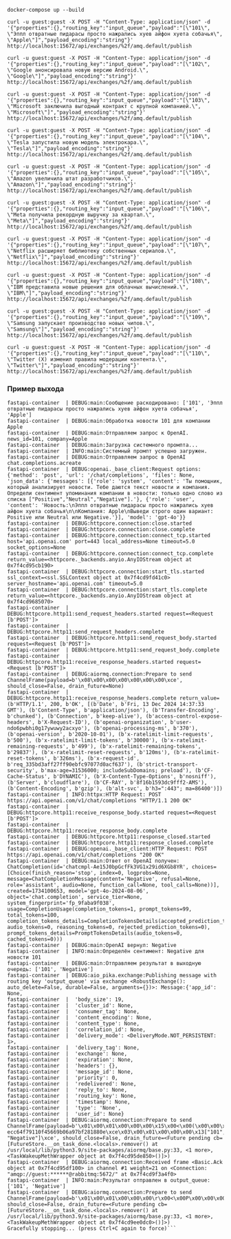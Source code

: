```docker-compose up --build```

```curl -u guest:guest -X POST -H "Content-Type: application/json" -d '{"properties":{},"routing_key":"input_queue","payload":"[\"101\", \"Эппл отвратные пидарасы просто нажрались хуев айфон хуета собачья\", \"Apple\"]","payload_encoding":"string"}' http://localhost:15672/api/exchanges/%2f/amq.default/publish```

```curl -u guest:guest -X POST -H "Content-Type: application/json" -d '{"properties":{},"routing_key":"input_queue","payload":"[\"102\", \"Google анонсировала новую версию Android.\", \"Google\"]","payload_encoding":"string"}' http://localhost:15672/api/exchanges/%2f/amq.default/publish```

```curl -u guest:guest -X POST -H "Content-Type: application/json" -d '{"properties":{},"routing_key":"input_queue","payload":"[\"103\", \"Microsoft заключила выгодный контракт с крупной компанией.\", \"Microsoft\"]","payload_encoding":"string"}' http://localhost:15672/api/exchanges/%2f/amq.default/publish```

```curl -u guest:guest -X POST -H "Content-Type: application/json" -d '{"properties":{},"routing_key":"input_queue","payload":"[\"104\", \"Tesla запустила новую модель электрокара.\", \"Tesla\"]","payload_encoding":"string"}' http://localhost:15672/api/exchanges/%2f/amq.default/publish```

```curl -u guest:guest -X POST -H "Content-Type: application/json" -d '{"properties":{},"routing_key":"input_queue","payload":"[\"105\", \"Amazon увеличила штат разработчиков.\", \"Amazon\"]","payload_encoding":"string"}' http://localhost:15672/api/exchanges/%2f/amq.default/publish```

```curl -u guest:guest -X POST -H "Content-Type: application/json" -d '{"properties":{},"routing_key":"input_queue","payload":"[\"106\", \"Meta получила рекордную выручку за квартал.\", \"Meta\"]","payload_encoding":"string"}' http://localhost:15672/api/exchanges/%2f/amq.default/publish```

```curl -u guest:guest -X POST -H "Content-Type: application/json" -d '{"properties":{},"routing_key":"input_queue","payload":"[\"107\", \"Netflix расширяет библиотеку собственных сериалов.\", \"Netflix\"]","payload_encoding":"string"}' http://localhost:15672/api/exchanges/%2f/amq.default/publish```

```curl -u guest:guest -X POST -H "Content-Type: application/json" -d '{"properties":{},"routing_key":"input_queue","payload":"[\"108\", \"IBM представила новые решения для облачных вычислений.\", \"IBM\"]","payload_encoding":"string"}' http://localhost:15672/api/exchanges/%2f/amq.default/publish```

```curl -u guest:guest -X POST -H "Content-Type: application/json" -d '{"properties":{},"routing_key":"input_queue","payload":"[\"109\", \"Samsung запускает производство новых чипов.\", \"Samsung\"]","payload_encoding":"string"}' http://localhost:15672/api/exchanges/%2f/amq.default/publish```

```curl -u guest:guest -X POST -H "Content-Type: application/json" -d '{"properties":{},"routing_key":"input_queue","payload":"[\"110\", \"Twitter (X) изменил правила модерации контента.\", \"Twitter\"]","payload_encoding":"string"}' http://localhost:15672/api/exchanges/%2f/amq.default/publish```

### Пример выхода
```astapi-container  | DEBUG:main:Получено новое сообщение: b'["101", "\xd0\xad\xd0\xbf\xd0\xbf\xd0\xbb \xd0\xbe\xd1\x82\xd0\xb2\xd1\x80\xd0\xb0\xd1\x82\xd0\xbd\xd1\x8b\xd0\xb5 \xd0\xbf\xd0\xb8\xd0\xb4\xd0\xb0\xd1\x80\xd0\xb0\xd1\x81\xd1\x8b \xd0\xbf\xd1\x80\xd0\xbe\xd1\x81\xd1\x82\xd0\xbe \xd0\xbd\xd0\xb0\xd0\xb6\xd1\x80\xd0\xb0\xd0\xbb\xd0\xb8\xd1\x81\xd1\x8c \xd1\x85\xd1\x83\xd0\xb5\xd0\xb2 \xd0\xb0\xd0\xb9\xd1\x84\xd0\xbe\xd0\xbd \xd1\x85\xd1\x83\xd0\xb5\xd1\x82\xd0\xb0 \xd1\x81\xd0\xbe\xd0\xb1\xd0\xb0\xd1\x87\xd1\x8c\xd1\x8f", "Apple"]'
fastapi-container  | DEBUG:main:Сообщение раскодировано: ['101', 'Эппл отвратные пидарасы просто нажрались хуев айфон хуета собачья', 'Apple']
fastapi-container  | DEBUG:main:Обработка новости 101 для компании Apple
fastapi-container  | DEBUG:main:Отправляем запрос к OpenAI. news_id=101, company=Apple                                                                
fastapi-container  | DEBUG:main:Загрузка системного промпта...                                                                                        
fastapi-container  | INFO:main:Системный промпт успешно загружен.                                                                                     
fastapi-container  | DEBUG:main:Отправляем запрос в OpenAI chat.completions.acreate                                                                   
fastapi-container  | DEBUG:openai._base_client:Request options: {'method': 'post', 'url': '/chat/completions', 'files': None, 'json_data': {'messages': [{'role': 'system', 'content': 'Ты помощник, который анализирует новости. Тебе даются текст новости и компания. Определи сентимент упоминания компании в новости: только одно слово из списка ["Positive","Neutral","Negative"].'}, {'role': 'user', 'content': 'Новость:\nЭппл отвратные пидарасы просто нажрались хуев айфон хуета собачья\n\nКомпания: Apple\nВыведи строго один вариант: Positive или Neutral или Negative.'}], 'model': 'gpt-4o'}}
fastapi-container  | DEBUG:httpcore.connection:close.started
fastapi-container  | DEBUG:httpcore.connection:close.complete
fastapi-container  | DEBUG:httpcore.connection:connect_tcp.started host='api.openai.com' port=443 local_address=None timeout=5.0 socket_options=None  
fastapi-container  | DEBUG:httpcore.connection:connect_tcp.complete return_value=<httpcore._backends.anyio.AnyIOStream object at 0x7f4cd95cb190>      
fastapi-container  | DEBUG:httpcore.connection:start_tls.started ssl_context=<ssl.SSLContext object at 0x7f4cd9fd41c0> server_hostname='api.openai.com' timeout=5.0                                                                                                                                         
fastapi-container  | DEBUG:httpcore.connection:start_tls.complete return_value=<httpcore._backends.anyio.AnyIOStream object at 0x7f4cd9685070>
fastapi-container  | DEBUG:httpcore.http11:send_request_headers.started request=<Request [b'POST']>
fastapi-container  | DEBUG:httpcore.http11:send_request_headers.complete                                                                              
fastapi-container  | DEBUG:httpcore.http11:send_request_body.started request=<Request [b'POST']>                                                      
fastapi-container  | DEBUG:httpcore.http11:send_request_body.complete                                                                                 
fastapi-container  | DEBUG:httpcore.http11:receive_response_headers.started request=<Request [b'POST']>                                               
fastapi-container  | DEBUG:aiormq.connection:Prepare to send ChannelFrame(payload=b'\x08\x00\x00\x00\x00\x00\x00\xce', should_close=False, drain_future=None)                                                                                                                                               
fastapi-container  | DEBUG:httpcore.http11:receive_response_headers.complete return_value=(b'HTTP/1.1', 200, b'OK', [(b'Date', b'Fri, 13 Dec 2024 14:37:33 GMT'), (b'Content-Type', b'application/json'), (b'Transfer-Encoding', b'chunked'), (b'Connection', b'keep-alive'), (b'access-control-expose-headers', b'X-Request-ID'), (b'openai-organization', b'user-ndo6pwbhi0g17ywuwy2acxyo'), (b'openai-processing-ms', b'370'), (b'openai-version', b'2020-10-01'), (b'x-ratelimit-limit-requests', b'500'), (b'x-ratelimit-limit-tokens', b'30000'), (b'x-ratelimit-remaining-requests', b'499'), (b'x-ratelimit-remaining-tokens', b'29837'), (b'x-ratelimit-reset-requests', b'120ms'), (b'x-ratelimit-reset-tokens', b'326ms'), (b'x-request-id', b'req_335bd3aff27ff90ebfc97077d0acf637'), (b'strict-transport-security', b'max-age=31536000; includeSubDomains; preload'), (b'CF-Cache-Status', b'DYNAMIC'), (b'X-Content-Type-Options', b'nosniff'), (b'Server', b'cloudflare'), (b'CF-RAY', b'8f16b1593dc9fff2-AMS'), (b'Content-Encoding', b'gzip'), (b'alt-svc', b'h3=":443"; ma=86400')])
fastapi-container  | INFO:httpx:HTTP Request: POST https://api.openai.com/v1/chat/completions "HTTP/1.1 200 OK"
fastapi-container  | DEBUG:httpcore.http11:receive_response_body.started request=<Request [b'POST']>                                                  
fastapi-container  | DEBUG:httpcore.http11:receive_response_body.complete                                                                             
fastapi-container  | DEBUG:httpcore.http11:response_closed.started
fastapi-container  | DEBUG:httpcore.http11:response_closed.complete                                                                                   
fastapi-container  | DEBUG:openai._base_client:HTTP Request: POST https://api.openai.com/v1/chat/completions "200 OK"
fastapi-container  | DEBUG:main:Ответ от OpenAI получен: ChatCompletion(id='chatcmpl-Ae15J0bpGcfFk3VG1x29id6XGb8YR', choices=[Choice(finish_reason='stop', index=0, logprobs=None, message=ChatCompletionMessage(content='Negative', refusal=None, role='assistant', audio=None, function_call=None, tool_calls=None))], created=1734100653, model='gpt-4o-2024-08-06', object='chat.completion', service_tier=None, system_fingerprint='fp_9faba9f038', usage=CompletionUsage(completion_tokens=1, prompt_tokens=99, total_tokens=100, completion_tokens_details=CompletionTokensDetails(accepted_prediction_tokens=0, audio_tokens=0, reasoning_tokens=0, rejected_prediction_tokens=0), prompt_tokens_details=PromptTokensDetails(audio_tokens=0, cached_tokens=0)))       
fastapi-container  | DEBUG:main:OpenAI вернул: Negative
fastapi-container  | INFO:main:Определён сентимент: Negative для новости 101                                                                          
fastapi-container  | DEBUG:main:Отправляем результат в выходную очередь: ['101', 'Negative']                                                          
fastapi-container  | DEBUG:aio_pika.exchange:Publishing message with routing key 'output_queue' via exchange <RobustExchange(): auto_delete=False, durable=False, arguments={})>: Message:{'app_id': None,                                                                                                  
fastapi-container  |  'body_size': 19,
fastapi-container  |  'cluster_id': None,
fastapi-container  |  'consumer_tag': None,                                                                                                           
fastapi-container  |  'content_encoding': None,                                                                                                       
fastapi-container  |  'content_type': None,                                                                                                           
fastapi-container  |  'correlation_id': None,                                                                                                         
fastapi-container  |  'delivery_mode': <DeliveryMode.NOT_PERSISTENT: 1>,                                                                              
fastapi-container  |  'delivery_tag': None,                                                                                                           
fastapi-container  |  'exchange': None,                                                                                                               
fastapi-container  |  'expiration': None,
fastapi-container  |  'headers': {},                                                                                                                  
fastapi-container  |  'message_id': None,                                                                                                             
fastapi-container  |  'priority': 0,
fastapi-container  |  'redelivered': None,                                                                                                            
fastapi-container  |  'reply_to': None,                                                                                                               
fastapi-container  |  'routing_key': None,
fastapi-container  |  'timestamp': None,                                                                                                              
fastapi-container  |  'type': 'None',                                                                                                                 
fastapi-container  |  'user_id': None}                                                                                                                
fastapi-container  | DEBUG:aiormq.connection:Prepare to send ChannelFrame(payload=b'\x01\x00\x01\x00\x00\x00\x15\x00<\x00(\x00\x00\x00\x0coutput_queue\x01\xce\x02\x00\x01\x00\x00\x005\x00<\x00\x00\x00\x00\x00\x00\x00\x00\x00\x138\x80\x00\x00\x00\x00\x01\x00 ecc64f79110f45669b06a97bf281880e\xce\x03\x00\x01\x00\x00\x00\x13["101", "Negative"]\xce', should_close=False, drain_future=<Future pending cb=[FutureStore.__on_task_done.<locals>.remover() at /usr/local/lib/python3.9/site-packages/aiormq/base.py:33, <1 more>, <TaskWakeupMethWrapper object at 0x7f4cd95de850>()]>)
fastapi-container  | DEBUG:aiormq.connection:Received frame <Basic.Ack object at 0x7f4cd95df100> in channel #1 weight=21 on <Connection: "amqp://guest:******@rabbitmq:5672/" at 0x7f4cd9f3a4f0>                                                                                                            
fastapi-container  | INFO:main:Результат отправлен в output_queue: ['101', 'Negative']
fastapi-container  | DEBUG:aiormq.connection:Prepare to send ChannelFrame(payload=b'\x01\x00\x01\x00\x00\x00\r\x00<\x00P\x00\x00\x00\x00\x00\x00\x00\x02\x00\xce', should_close=False, drain_future=<Future pending cb=[FutureStore.__on_task_done.<locals>.remover() at /usr/local/lib/python3.9/site-packages/aiormq/base.py:33, <1 more>, <TaskWakeupMethWrapper object at 0x7f4cd9ee0dc0>()]>)
Gracefully stopping... (press Ctrl+C again to force)```
